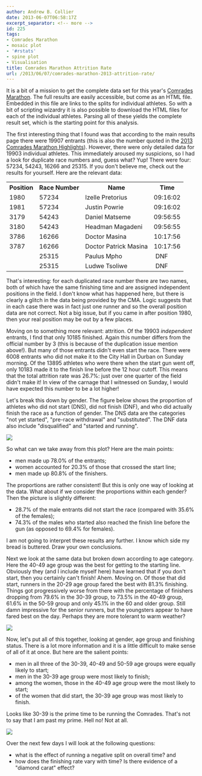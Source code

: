```yaml
---
author: Andrew B. Collier
date: 2013-06-07T06:58:17Z
excerpt_separator: <!-- more -->
id: 225
tags:
- Comrades Marathon
- mosaic plot
- '#rstats'
- spine plot
- Visualisation
title: Comrades Marathon Attrition Rate
url: /2013/06/07/comrades-marathon-2013-attrition-rate/
---
```


It is a bit of a mission to get the complete data set for this year's [Comrades Marathon](http://www.comrades.com). The full results are easily accessible, but come as an HTML file. Embedded in this file are links to the splits for individual athletes. So with a bit of scripting wizardry it is also possible to download the HTML files for each of the individual athletes. Parsing all of these yields the complete result set, which is the starting point for this analysis.

<!--more-->

The first interesting thing that I found was that according to the main results page there were 19907 entrants (this is also the number quoted in the <a href="http://comrades.runnersworld.co.za/2013-comrades-marathon-highlights/">2013 Comrades Marathon Highlights</a>). However, there were only detailed data for 19903 individual athletes. This immediately aroused my suspicions, so I had a look for duplicate race numbers and, guess what? Yup! There were four: 57234, 54243, 16266 and 25315. If you don't believe me, check out the results for yourself. Here are the relevant data:

<table>
  <tr>
    <th>
      Position
    </th>
    <th>
      Race Number
    </th>
    <th>
      Name
    </th>
    <th>
      Time
    </th>
  </tr>
  <tr>
    <td>
      1980
    </td>
    <td>
      57234
    </td>
    <td>
      Izelle Pretorius
    </td>
    <td>
      09:16:02
    </td>
  </tr>
  <tr>
    <td>
      1981
    </td>
    <td>
      57234
    </td>
    <td>
      Justin Powrie
    </td>
    <td>
      09:16:02
    </td>
  </tr>
  <tr>
    <td>
      3179
    </td>
    <td>
      54243
    </td>
    <td>
      Daniel Matseme
    </td>
    <td>
      09:56:55
    </td>
  </tr>
  <tr>
    <td>
      3180
    </td>
    <td>
      54243
    </td>
    <td>
      Headman Magadeni
    </td>
    <td>
      09:56:55
    </td>
  </tr>
  <tr>
    <td>
      3786
    </td>
    <td>
      16266
    </td>
    <td>
      Doctor Masina
    </td>
    <td>
      10:17:56
    </td>
  </tr>
  <tr>
    <td>
      3787
    </td>
    <td>
      16266
    </td>
    <td>
      Doctor Patrick Masina
    </td>
    <td>
      10:17:56
    </td>
  </tr>
  <tr>
    <td>
    </td>
    <td>
      25315
    </td>
    <td>
      Paulus Mpho
    </td>
    <td>
       DNF
    </td>
  </tr>
  <tr>
    <td>
    </td>
    <td>
      25315
    </td>
    <td>
      Ludwe Tsoliwe
    </td>
    <td>
       DNF
    </td>
  </tr>
</table>

That's interesting: for each duplicated race number there are two names, both of which have the same finishing time and are assigned independent positions in the field. I don't know what has happened here, but there is clearly a glitch in the data being provided by the CMA. Logic suggests that in each case there was in fact just one runner and so the overall position data are not correct. Not a big issue, but if you came in after position 1980, then your real position may be out by a few places.

Moving on to something more relevant: attrition. Of the 19903 _independent_ entrants, I find that only 10185 finished. Again this number differs from the official number by 3 (this is because of the duplication issue mention above!). But many of those entrants didn't even start the race. There were 6008 entrants who did not make it to the City Hall in Durban on Sunday morning. Of the 13895 athletes who were there when the start gun went off, only 10183 made it to the finish line before the 12 hour cutoff. This means that the total attrition rate was 26.7%: just over one quarter of the field didn't make it! In view of the carnage that I witnessed on Sunday, I would have expected this number to be a lot higher!

Let's break this down by gender. The figure below shows the proportion of athletes who did not start (DNS), did not finish (DNF), and who did actually finish the race as a function of gender. The DNS data are the categories "not yet started", "pre-race withdrawal" and "substituted". The DNF data also include "disqualified" and "started and running".

<img src="{{ site.baseurl }}/static/img/2013/06/status-gender-spineplot1.png">

So what can we take away from this plot? Here are the main points:

* men made up 78.0% of the entrants;
* women accounted for 20.3% of those that crossed the start line;
* men made up 80.8% of the finishers.

The proportions are rather consistent! But this is only one way of looking at the data. What about if we consider the proportions within each gender? Then the picture is slightly different:

* 28.7% of the male entrants did not start the race (compared with 35.6% of the females);
* 74.3% of the males who started also reached the finish line before the gun (as opposed to 69.4% for females).

I am not going to interpret these results any further. I know which side my bread is buttered. Draw your own conclusions.

Next we look at the same data but broken down according to age category. Here the 40-49 age group was the best for getting to the starting line. Obviously they (and I include myself here) have learned that if you don't start, then you certainly can't finish! Ahem. Moving on. Of those that did start, runners in the 20-29 age group fared the best with 81.3% finishing. Things got progressively worse from there with the percentage of finishers dropping from 79.6% in the 30-39 group, to 73.5% in the 40-49 group, 61.6% in the 50-59 group and only 45.1% in the 60 and older group. Still damn impressive for the senior runners, but the youngsters appear to have fared best on the day. Perhaps they are more tolerant to warm weather?

<img src="{{ site.baseurl }}/static/img/2013/06/status-category-spineplot2.png">

Now, let's put all of this together, looking at gender, age group and finishing status. There is a lot more information and it is a little difficult to make sense of all of it at once. But here are the salient points:

  * men in all three of the 30-39, 40-49 and 50-59 age groups were equally likely to start;
  * <span style="line-height: 14px;">men in the 30-39 age group were most likely to finish;</span>
  * among the women, those in the 40-49 age group were the most likely to start;
  * of the women that did start, the 30-39 age group was most likely to finish.

Looks like 30-39 is the prime time to be running the Comrades. That's not to say that I am past my prime. Hell no! Not at all.

<img src="{{ site.baseurl }}/static/img/2013/06/status-category-gender-mosaicplot.png">

Over the next few days I will look at the following questions:

  * <span style="line-height: 14px;">what is the effect of running a negative split on overall time? and</span>
  * how does the finishing rate vary with time? Is there evidence of a "diamond carat" effect?
